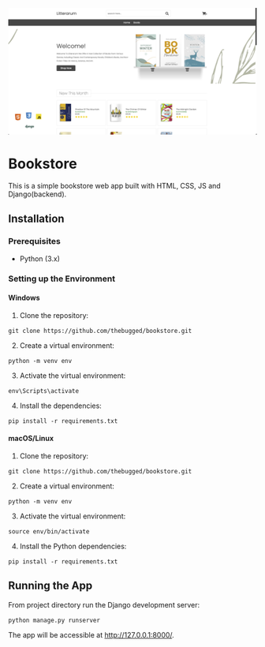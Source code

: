 
![Bookstore](screenshot.png)


## 
# Bookstore
This is a simple bookstore web app built with HTML, CSS, JS and Django(backend).


## Installation


### Prerequisites
- Python (3.x)

### Setting up the Environment

#### Windows
1. Clone the repository:
```shell
git clone https://github.com/thebugged/bookstore.git
```

2. Create a virtual environment: 
```shell
python -m venv env
```

3. Activate the virtual environment:
```shell
env\Scripts\activate
```

4. Install the dependencies:
```shell
pip install -r requirements.txt
```


#### macOS/Linux
1. Clone the repository:
```shell
git clone https://github.com/thebugged/bookstore.git
```

2. Create a virtual environment: 
```shell
python -m venv env
```

3. Activate the virtual environment:
```shell
source env/bin/activate
```

4. Install the Python dependencies:
```shell
pip install -r requirements.txt
```



## Running the App
From project directory run the Django development server:
```shell
python manage.py runserver
```

The app will be accessible at http://127.0.0.1:8000/.


